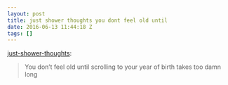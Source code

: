 ```yaml
---
layout: post
title: just shower thoughts you dont feel old until
date: 2016-06-13 11:44:18 Z
tags: []
---
```

[just-shower-thoughts](http://just-shower-thoughts.tumblr.com/post/145845316989/you-dont-feel-old-until-scrolling-to-your-year-of):

> You don’t feel old until scrolling to your year of birth takes too damn long
